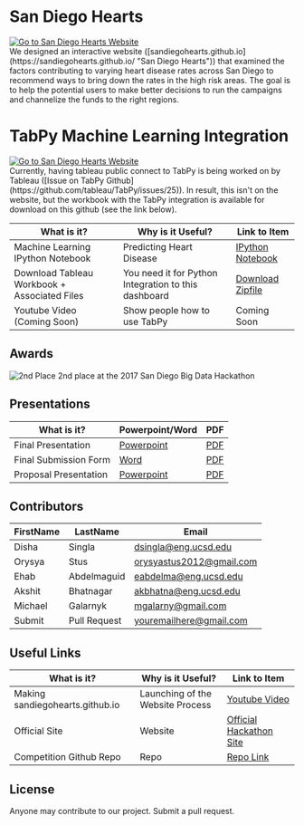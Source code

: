 # San Diego Hearts
<a href="https://sandiegohearts.github.io/">
<img src="https://github.com/sandiegohearts/sandiegohearts.github.io/blob/master/Images/coronyHeartDiseaseRate.png" alt="Go to San Diego Hearts Website">
</a>
<br />
We designed an interactive website ([sandiegohearts.github.io](https://sandiegohearts.github.io/ "San Diego Hearts")) that examined the factors contributing to varying heart disease rates across San Diego to 
recommend ways to bring down the rates in the high risk areas. The goal is to help the potential users to make better decisions to run the campaigns and channelize the funds to the right regions.
</br>

# TabPy Machine Learning Integration
<a href="https://github.com/sandiegohearts/sandiegohearts.github.io/tree/master/TabPy">
<img src="https://github.com/sandiegohearts/sandiegohearts.github.io/blob/master/TabPy/TabPy.PNG" alt="Go to San Diego Hearts Website">
</a>
</br>
Currently, having tableau public connect to TabPy is being worked on by Tableau ([Issue on TabPy Github](https://github.com/tableau/TabPy/issues/25)). In result, this isn't on the website, but the workbook with the TabPy integration is available for download on this github (see the link below). 

What is it? | Why is it Useful? | Link to Item
--- | --- | ---
Machine Learning IPython Notebook | Predicting Heart Disease |  [IPython Notebook](https://github.com/sandiegohearts/sandiegohearts.github.io/blob/master/TabPy/HD%20ML%20Example.ipynb "Machine Learning IPython Notebook")
Download Tableau Workbook + Associated Files | You need it for Python Integration to this dashboard |  [Download Zipfile](https://github.com/sandiegohearts/sandiegohearts.github.io/raw/master/TabPy/SanDiegoMapping_PythonIntegration.zip "Download Zipfile")
Youtube Video (Coming Soon) | Show people how to use TabPy | Coming Soon

## Awards
![2nd Place](https://github.com/sandiegohearts/sandiegohearts.github.io/blob/master/Images/group.png)
2nd place at the 2017 San Diego Big Data Hackathon </br>

## Presentations
What is it? | Powerpoint/Word | PDF
--- | --- | ---
Final Presentation | [Powerpoint](https://github.com/sandiegohearts/sandiegohearts.github.io/blob/master/San%20Diego%20Hearts_Final.pptx "Final Powerpoint Presentation") | [PDF](https://github.com/sandiegohearts/sandiegohearts.github.io/blob/master/San%20Diego%20Hearts_Final.pdf "Final Presentation")
Final Submission Form | [Word](https://github.com/sandiegohearts/sandiegohearts.github.io/blob/master/2017%20BIG%20DATA%20HACKATHON%20PROJECT%20FORM.docx) | [PDF](https://github.com/sandiegohearts/sandiegohearts.github.io/blob/master/2017%20BIG%20DATA%20HACKATHON%20PROJECT%20FORM.pdf)
Proposal Presentation | [Powerpoint](https://github.com/sandiegohearts/sandiegohearts.github.io/blob/master/Proposal/ProposalSlides.pptx) | [PDF](https://github.com/sandiegohearts/sandiegohearts.github.io/blob/master/Proposal/Proposal.pdf "Presentation")

## Contributors
FirstName | LastName | Email
--- | --- | ---
Disha  |  Singla |  <dsingla@eng.ucsd.edu>
Orysya  |  Stus | <orysyastus2012@gmail.com>
Ehab  |  Abdelmaguid | <eabdelma@eng.ucsd.edu>
Akshit  |  Bhatnagar | <akbhatna@eng.ucsd.edu>
Michael  |  Galarnyk | <mgalarny@gmail.com>
Submit  |  Pull Request | <youremailhere@gmail.com>

## Useful Links
What is it? | Why is it Useful? | Link to Item
--- | --- | ---
Making sandiegohearts.github.io | Launching of the Website Process |  [Youtube Video](https://www.youtube.com/watch?v=OHsVCP7NEbc "Making github.io site")
Official Site | Website |  [Official Hackathon Site](http://bigdataforsandiego.github.io/ "Official Site")
Competition Github Repo | Repo |  [Repo Link](https://github.com/BigDataForSanDiego "Click to go to Repo")

## License
Anyone may contribute to our project. Submit a pull request. 
